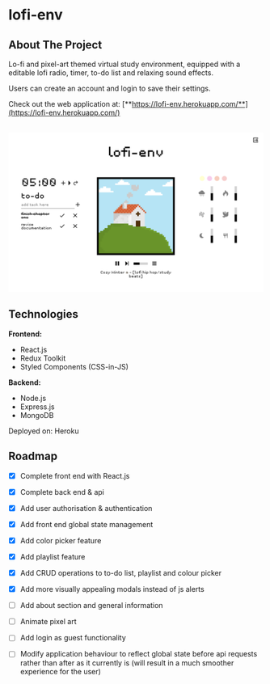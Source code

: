# lofi-env
## About The Project
Lo-fi and pixel-art themed virtual study environment, equipped with a editable lofi radio, timer, to-do list and relaxing sound effects. 

Users can create an account and login to save their settings.

Check out the web application at: [**https://lofi-env.herokuapp.com/**](https://lofi-env.herokuapp.com/)


<br>

<a href="https://github.com/ni-xon/lofi-env" target="_blank">
  <img src="images/lofi-env.png">
</a>


## Technologies
**Frontend:**
- React.js
- Redux Toolkit
- Styled Components (CSS-in-JS)

**Backend:**
- Node.js
- Express.js
- MongoDB

Deployed on: Heroku

## Roadmap
- [x] Complete front end with React.js
- [x] Complete back end & api
- [x] Add user authorisation & authentication
- [x] Add front end global state management
- [x] Add color picker feature
- [x] Add playlist feature
- [x] Add CRUD operations to to-do list, playlist and colour picker
- [x] Add more visually appealing modals instead of js alerts
- [ ] Add about section and general information
- [ ] Animate pixel art
- [ ] Add login as guest functionality
- [ ] Modify application behaviour to reflect global state before api requests rather than after as it currently is (will result in a much smoother experience for the user)

